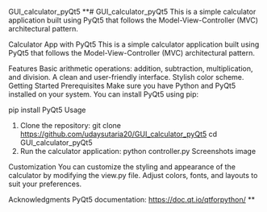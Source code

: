 GUI_calculator_pyQt5
**# GUI_calculator_pyQt5 This is a simple calculator application built using PyQt5 that follows the Model-View-Controller (MVC) architectural pattern.

Calculator App with PyQt5
This is a simple calculator application built using PyQt5 that follows the Model-View-Controller (MVC) architectural pattern.

Features
Basic arithmetic operations: addition, subtraction, multiplication, and division.
A clean and user-friendly interface.
Stylish color scheme.
Getting Started
Prerequisites
Make sure you have Python and PyQt5 installed on your system. You can install PyQt5 using pip:

pip install PyQt5
Usage
1. Clone the repository:
git clone https://github.com/udaysutaria20/GUI_calculator_pyQt5
cd GUI_calculator_pyQt5
2. Run the calculator application:
python controller.py
Screenshots
image

Customization
You can customize the styling and appearance of the calculator by modifying the view.py file. Adjust colors, fonts, and layouts to suit your preferences.

Acknowledgments
PyQt5 documentation: https://doc.qt.io/qtforpython/  **
